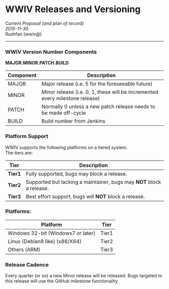 # WWIV Releases and Versioning 
_Current Proposal (and plan of record)_  
_2015-11-30_  
Rushfan (wwiv@)  
***

### WWIV Version Number Components
__MAJOR.MINOR.PATCH.BUILD__

Component | Description 
----------|-------------
MAJOR | Major release (i.e. 5 for the foreseeable future)
MINOR | Minor release (i.e. 0, 1, these will be incremented every milestone release)
PATCH | Normally 0 unless a new patch release needs to be made off-cycle
BUILD | Build number from Jenkins

### Platform Support

WWIV supports the following platforms on a tiered system.  
The tiers are:

Tier | Description
-----|-------------
__Tier1__ | Fully supported, bugs may block a release.
__Tier2__ | Supported but lacking a maintainer, bugs may __NOT__ block a release.
__Tier3__ | Best effort support, bugs will __NOT__ block a release.

### Platforms:

Platform | Tier
---------|------
Windows 32-bit (Windows7 or later) | Tier1
Linux {Debian8 like} (x86/X64)| Tier2
Others (ARM) | Tier3

### Release Cadence
Every quarter (or so) a new Minor release will be released.  Bugs targeted to this release will use the GitHub milestone functionality.



